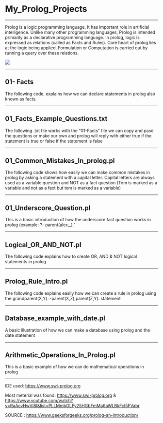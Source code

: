 # My_Prolog_Projects
----

Prolog is a logic programming language. It has important role in artificial intelligence. Unlike many other programming languages, Prolog is intended primarily as a declarative programming language. In prolog, logic is expressed as relations (called as Facts and Rules). Core heart of prolog lies at the logic being applied. Formulation or Computation is carried out by running a query over these relations.

![](https://th.bing.com/th/id/Rbecc945828afe600691339b458a51132?rik=BBEKdNw1e%2bc%2bCA&pid=ImgRaw)



----
01- Facts
----
The following code, explains how we can declare statements in prolog also known as facts.


---
01_Facts_Example_Questions.txt
----
The following .txt file works with the "01-Facts" file we can copy and pase the questions or make our own and prolog will reply with either true if the statement is true or false if the statement is false


---
01_Common_Mistakes_In_prolog.pl
---
The following code shows how easily we can make common mistakes in prolog by asking a statement with a capital letter. Capital letters are always used as a variable question and NOT as a fact question (Tom is marked as a variable and not as a fact but tom is marked as a variable)


---
01_Underscore_Question.pl
---
This is a basic introduction of how the underscore fact question works in prolog (example: ?- parent(alex,_)."


---
Logical_OR_AND_NOT.pl
---
The following code explains how to create OR, AND & NOT logical statements in prolog

---
Prolog_Rule_Intro.pl
---
The following code explains easily how we can create a rule in prolog using the grandparent(X,Y) :-parent(X,Z),parent(Z,Y). statement 


---
Database_example_with_date.pl
---
A basic illustration of how we can make a database using prolog and the date statement

---
Arithmetic_Operations_In_Prolog.pl
---
This is a basic example of how we can do mathematical operations in prolog


---
IDE used: https://www.swi-prolog.org


Most meterial was found: https://www.swi-prolog.org & https://www.youtube.com/watch?v=RaAcvHwVi8I&list=PLLMmbOLFy25HGbFmMa6aWLBkFcI5FVabr

SOURCE : https://www.geeksforgeeks.org/prolog-an-introduction/
